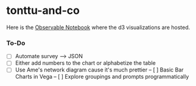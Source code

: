# tonttu-and-co

Here is the [Observable Notebook](https://observablehq.com/@gambingo/force-directed-graph) where
the d3 visualizations are hosted.

### To-Do
- [ ] Automate survey --> JSON
- [ ] Either add numbers to the chart or alphabetize the table
- [ ] Use Ame's network diagram cause it's much prettier
– [ ] Basic Bar Charts in Vega
– [ ] Explore groupings and prompts programmatically